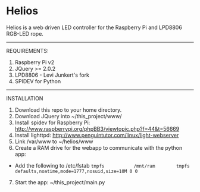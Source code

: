 Helios
==============

Helios is a web driven LED controller for the Raspberry Pi and LPD8806 RGB-LED rope.

---
REQUIREMENTS:

1. Raspberry Pi v2
2. JQuery >= 2.0.2
3. LPD8806 - Levi Junkert's fork
4. SPIDEV for Python

---
INSTALLATION

1. Download this repo to your home directory.
2. Download JQuery into ~/this_project/www/
3. Install spidev for Raspberry Pi: http://www.raspberrypi.org/phpBB3/viewtopic.php?f=44&t=56669
4. Install lighttpd: http://www.penguintutor.com/linux/light-webserver
5. Link /var/www to ~/helios/www
6. Create a RAM drive for the webapp to communicate with the python app:
  - Add the following to /etc/fstab
``
tmpfs           /mnt/ram        tmpfs defaults,noatime,mode=1777,nosuid,size=10M 0 0
``
7. Start the app: ~/this_project/main.py

